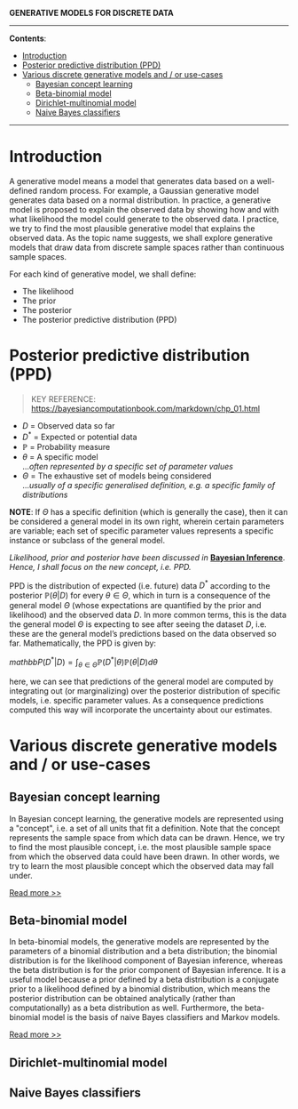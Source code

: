 **GENERATIVE MODELS FOR DISCRETE DATA**

---

**Contents**:

- [Introduction](#introduction)
- [Posterior predictive distribution (PPD)](#posterior-predictive-distribution-ppd)
- [Various discrete generative models and / or use-cases](#various-discrete-generative-models-and--or-use-cases)
  - [Bayesian concept learning](#bayesian-concept-learning)
  - [Beta-binomial model](#beta-binomial-model)
  - [Dirichlet-multinomial model](#dirichlet-multinomial-model)
  - [Naive Bayes classifiers](#naive-bayes-classifiers)

---

# Introduction
A generative model means a model that generates data based on a well-defined random process. For example, a Gaussian generative model generates data based on a normal distribution. In practice, a generative model is proposed to explain the observed data by showing how and with what likelihood the model could generate to the observed data. I  practice, we try to find the most plausible generative model that explains the observed data. As the topic name suggests, we shall explore generative models that draw data from discrete sample spaces rather than continuous sample spaces.

For each kind of generative model, we shall define:

- The likelihood
- The prior
- The posterior
- The posterior predictive distribution (PPD)

# Posterior predictive distribution (PPD)
> KEY REFERENCE: https://bayesiancomputationbook.com/markdown/chp_01.html

- $D$ = Observed data so far
- $D^*$ = Expected or potential data
- $\mathbb{P}$ = Probability measure
- $\theta$ = A specific model <br> ..._often represented by a specific set of parameter values_
- $\Theta$ = The exhaustive set of models being considered <br> ..._usually of a specific generalised definition, e.g. a specific family of distributions_

**NOTE**: If $\Theta$ has a specific definition (which is generally the case), then it can be considered a general model in its own right, wherein certain parameters are variable; each set of specific parameter values represents a specific instance or subclass of the general model.

_Likelihood, prior and posterior have been discussed in_ [**Bayesian Inference**](https://github.com/pranigopu/mastersProject/tree/main/NOTES/bayesian-inference). _Hence, I shall focus on the new concept, i.e. PPD._

PPD is the distribution of expected (i.e. future) data $D^*$ according to the posterior $\mathbb{P}(\theta | D)$ for every $\theta \in \Theta$, which in turn is a consequence of the general model $\Theta$ (whose expectations are quantified by the prior and likelihood) and the observed data $D$. In more common terms, this is the data the general model $\Theta$ is expecting to see after seeing the dataset $D$, i.e. these are the general model’s predictions based on the data observed so far. Mathematically, the PPD is given by:

$mathbb{P}(D^* | D) = \int_{\theta \in \Theta} \mathbb{P}(D^* | \theta) \mathbb{P}(\theta | D) d \theta$

here, we can see that predictions of the general model are computed by integrating out (or marginalizing) over the posterior distribution of specific models, i.e. specific parameter values. As a consequence predictions computed this way will incorporate the uncertainty about our estimates.

# Various discrete generative models and / or use-cases
## Bayesian concept learning
In Bayesian concept learning, the generative models are represented using a "concept", i.e. a set of all units that fit a definition. Note that the concept represents the sample space from which data can be drawn. Hence, we try to find the most plausible concept, i.e. the most plausible sample space from which the observed data could have been drawn. In other words, we try to learn the most plausible concept which the observed data may fall under.

[Read more >>](https://github.com/pranigopu/mastersProject/blob/main/NOTES/generative-models-for-discrete-data/bayesian-concept-learning.md)

## Beta-binomial model
In beta-binomial models, the generative models are represented by the parameters of a binomial distribution and a beta distribution; the binomial distribution is for the likelihood component of Bayesian inference, whereas the beta distribution is for the prior component of Bayesian inference. It is a useful model because a prior defined by a beta distribution is a conjugate prior to a likelihood defined by a binomial distribution, which means the posterior distribution can be obtained analytically (rather than computationally) as a beta distribution as well. Furthermore, the beta-binomial model is the basis of naive Bayes classifiers and Markov models.

[Read more >>](https://github.com/pranigopu/mastersProject/blob/main/NOTES/generative-models-for-discrete-data/beta-binomial-model.md)

## Dirichlet-multinomial model

## Naive Bayes classifiers
